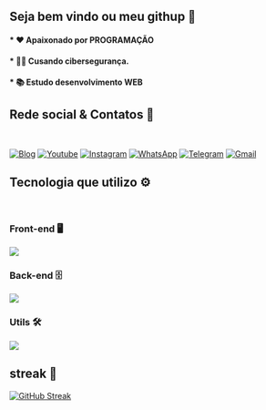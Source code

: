 ## Seja bem vindo ou meu githup 👋

#### * ❤ Apaixonado por PROGRAMAÇÃO <br>
#### * 👨‍🎓 Cusando cibersegurança.<br>
#### * 📚 Estudo desenvolvimento WEB<br>

## Rede social & Contatos 📱 
<br>

[![Blog](https://img.shields.io/website?label=Meu_portifolio&style=for-the-badge&url=https://dkrvportifolio.netlify.app/)](https://dkrvportifolio.netlify.app/)
[![Youtube](https://img.shields.io/badge/YouTube-FF0000?style=for-the-badge&logo=youtube&logoColor=white)](https://youtube.com/)
[![Instagram](https://img.shields.io/badge/Instagram-E4405F?style=for-the-badge&logo=instagram&logoColor=white)](https://instagram.com)
[![WhatsApp](https://img.shields.io/badge/WhatsApp-25D366?style=for-the-badge&logo=whatsapp&logoColor=white)](https://twitch.tv/)
[![Telegram](https://img.shields.io/badge/Telegram-2CA5E0?style=for-the-badge&logo=telegram&logoColor=white)](https://twitch.tv/)
[![Gmail](https://img.shields.io/badge/Gmail-D14836?style=for-the-badge&logo=gmail&logoColor=white)](https://danielkennedypro01@gmail.com/)


## Tecnologia que utilizo ⚙️
<br>

### Front-end 🖥
<a href="https://skillicons.dev">
    <img src="https://skillicons.dev/icons?i=js,react,css,html,bootstrap,materialui,styledcomponents,sass,tailwind,ts" />
</a>

### Back-end 🗄
<a href="https://skillicons.dev">
    <img src="https://skillicons.dev/icons?i=ts,github,docker,prisma,py,nodejs,mysql,express,aws,postgres" />
</a>

### Utils 🛠
<a href="https://skillicons.dev">
    <img src="https://skillicons.dev/icons?i=vscode,linux,vite,bash" />
</a>

## streak 🚀

<div display="flex" width="100%">
    
<a href="https://github.com/Dkrv4006">
    
[![GitHub Streak](http://github-readme-streak-stats.herokuapp.com?user=Dkrv4006&theme=algolia&hide_border=verdadeiro&locale=pt-br=)](https://git.io/streak-stats)


 
</div>

